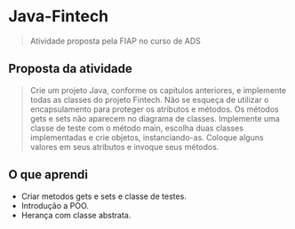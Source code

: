 # Java-Fintech
> Atividade proposta pela FIAP no curso de ADS

## Proposta da atividade
>Crie um projeto Java, conforme os capítulos anteriores, e implemente todas as classes do projeto Fintech. Não se esqueça de utilizar o encapsulamento para proteger os atributos e métodos. Os métodos gets e sets não aparecem no diagrama de classes. Implemente uma classe de teste com o método main, escolha duas classes implementadas e crie objetos, instanciando-as. Coloque alguns valores em seus atributos e invoque seus métodos.

## O que aprendi
- Criar metodos gets e sets e classe de testes.
- Introdução a POO.
- Herança com classe abstrata.


